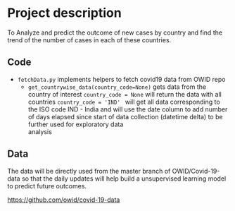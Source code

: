 # Project description
To Analyze and predict the outcome of new cases by country and find the trend of the number of cases in each of these countries.

## Code
- `fetchData.py` implements helpers to fetch covid19 data from OWID repo
    - `get_countrywise_data(country_code=None)` gets data from the country of interest
        `country_code = None` will return the data with all countries
         `country_code = 'IND' ` will get all data corresponding to the ISO code IND - India and will use the date column to add number of                                  days elapsed since start of data collection (datetime delta) to be further used for exploratory data  
                                 analysis
        
## Data
The data will be directly used from the master branch of OWID/Covid-19-data so that the daily updates 
will help build a unsupervised learning model to predict future outcomes.

https://github.com/owid/covid-19-data
